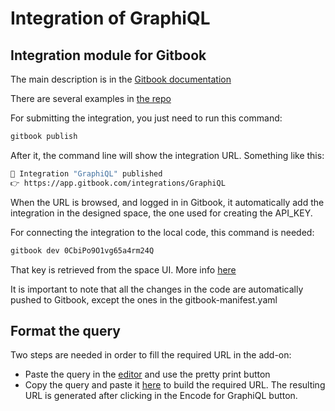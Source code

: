 # Integration of GraphiQL
## Integration module for Gitbook

The main description is in the [Gitbook documentation](https://developer.gitbook.com/integrations/integrations)

There are several examples in [the repo](https://github.com/GitbookIO/integrations/tree/main/integrations)

For submitting the integration, you just need to run this command:
```sh
gitbook publish
```
After it, the command line will show the integration URL. Something like this:
```sh
🚀 Integration "GraphiQL" published
👉 https://app.gitbook.com/integrations/GraphiQL
```
When the URL is browsed, and logged in in Gitbook, it automatically add the integration in the designed space, the one used for creating the API_KEY.

For connecting the integration to the local code, this command is needed:
```sh
gitbook dev 0CbiPo9O1vg65a4rm24Q
```

That key is retrieved from the space UI. More info [here](https://developer.gitbook.com/getting-started/concepts#less-than-spaceid-greater-than)

It is important to note that all the changes in the code are automatically pushed to Gitbook, except the ones in the gitbook-manifest.yaml

## Format the query
Two steps are needed in order to fill the required URL in the add-on:
- Paste the query in the [editor](https://livingassets.s3.amazonaws.com/assets/index_graphiql.html?query=query%7B%0A%20%20allBuynows%28condition%3A%20%7BsellerId%3A%220x57191631BFa147F8dFb35E54d9D853E018889D56%22%7D%0A%20%20%29%0A%20%7B%0A%20%20%20%20nodes%7B%0A%20%20%20%20%20%20id%0A%20%20%20%20%20%20assetId%0A%20%20%20%20%20%20sellerId%0A%20%20%20%20%20%20price%0A%20%20%20%20%20%20currencyId%0A%20%20%20%20%7D%0A%20%20%7D%0A%7D) and use the pretty print button
- Copy the query and paste it [here](https://livingassets.s3.amazonaws.com/assets/graphiql_generator.html) to build the required URL. The resulting URL is generated after clicking in the Encode for GraphiQL button.